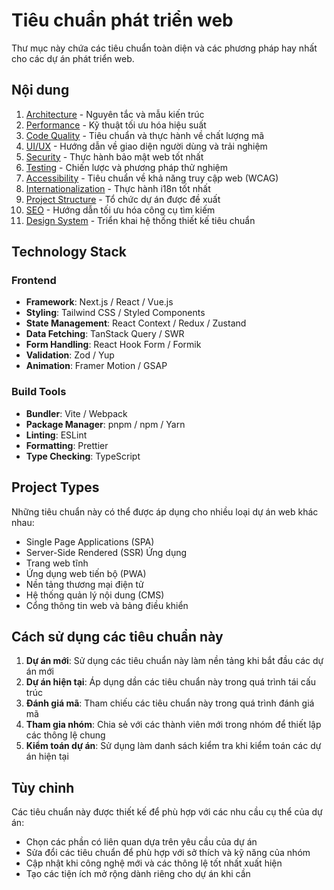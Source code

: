 # Tiêu chuẩn phát triển web 

Thư mục này chứa các tiêu chuẩn toàn diện và các phương pháp hay nhất cho các dự án phát triển web. 

## Nội dung

1. [Architecture](architecture.md) - Nguyên tắc và mẫu kiến trúc
2. [Performance](performance.md) - Kỹ thuật tối ưu hóa hiệu suất
3. [Code Quality](code-quality.md) - Tiêu chuẩn và thực hành về chất lượng mã
4. [UI/UX](ui-ux.md) - Hướng dẫn về giao diện người dùng và trải nghiệm
5. [Security](security.md) - Thực hành bảo mật web tốt nhất
6. [Testing](testing.md) - Chiến lược và phương pháp thử nghiệm
7. [Accessibility](accessibility.md) - Tiêu chuẩn về khả năng truy cập web (WCAG)
8. [Internationalization](internationalization.md) - Thực hành i18n tốt nhất
9. [Project Structure](project-structure.md) - Tổ chức dự án được đề xuất
10. [SEO](seo.md) - Hướng dẫn tối ưu hóa công cụ tìm kiếm
11. [Design System](design-system.md) - Triển khai hệ thống thiết kế tiêu chuẩn

## Technology Stack

### Frontend
- **Framework**: Next.js / React / Vue.js
- **Styling**: Tailwind CSS / Styled Components
- **State Management**: React Context / Redux / Zustand
- **Data Fetching**: TanStack Query / SWR
- **Form Handling**: React Hook Form / Formik
- **Validation**: Zod / Yup
- **Animation**: Framer Motion / GSAP

### Build Tools
- **Bundler**: Vite / Webpack
- **Package Manager**: pnpm / npm / Yarn
- **Linting**: ESLint
- **Formatting**: Prettier
- **Type Checking**: TypeScript

## Project Types

Những tiêu chuẩn này có thể được áp dụng cho nhiều loại dự án web khác nhau:

- Single Page Applications (SPA)
- Server-Side Rendered (SSR) Ứng dụng
- Trang web tĩnh
- Ứng dụng web tiến bộ (PWA)
- Nền tảng thương mại điện tử
- Hệ thống quản lý nội dung (CMS)
- Cổng thông tin web và bảng điều khiển

## Cách sử dụng các tiêu chuẩn này

1. **Dự án mới**: Sử dụng các tiêu chuẩn này làm nền tảng khi bắt đầu các dự án mới
2. **Dự án hiện tại**: Áp dụng dần các tiêu chuẩn này trong quá trình tái cấu trúc
3. **Đánh giá mã**: Tham chiếu các tiêu chuẩn này trong quá trình đánh giá mã
4. **Tham gia nhóm**: Chia sẻ với các thành viên mới trong nhóm để thiết lập các thông lệ chung
5. **Kiểm toán dự án**: Sử dụng làm danh sách kiểm tra khi kiểm toán các dự án hiện tại

## Tùy chỉnh

Các tiêu chuẩn này được thiết kế để phù hợp với các nhu cầu cụ thể của dự án:

- Chọn các phần có liên quan dựa trên yêu cầu của dự án
- Sửa đổi các tiêu chuẩn để phù hợp với sở thích và kỹ năng của nhóm
- Cập nhật khi công nghệ mới và các thông lệ tốt nhất xuất hiện
- Tạo các tiện ích mở rộng dành riêng cho dự án khi cần
